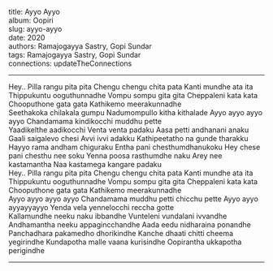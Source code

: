 title: Ayyo Ayyo  
album: Oopiri  
slug: ayyo-ayyo  
date: 2020  
authors: Ramajogayya Sastry, Gopi Sundar  
tags: Ramajogayya Sastry, Gopi Sundar  
connections: updateTheConnections  

------------

Hey.. Pilla rangu pita pita Chengu chengu chita pata Kanti mundhe ata ita Thippukuntu ooguthunnadhe Vompu sompu gita gita Cheppaleni kata kata Chooputhone gata gata Kathikemo meerakunnadhe  
Seethakoka chilakala gumpu Nadumompullo kitha kithalade Ayyo ayyo ayyo ayyo Chandamama kindikocchi muddhu pette  
Yaadikelthe aadikocchi Venta venta padaku Aasa petti andhanani anaku Gaali saigalevo chesi Avvi ivvi adakku Kathipeetatho na gunde tharakku Hayyo rama andham chiguraku Entha pani chesthumdhanukoku Hey chese pani chesthu nee soku Yenna poosa rasthumdhe naku Arey nee kastamantha Naa kastamega kangare padaku  
Hey.. Pilla rangu pita pita Chengu chengu chita pata Kanti mundhe ata ita Thippukuntu ooguthunnadhe Vompu sompu gita gita Cheppaleni kata kata Chooputhone gata gata Kathikemo meerakunnadhe  
Ayyo ayyo ayyo ayyo Chandamama muddhu petti chicchu pette Ayyo ayyo ayyayyayyo Yenda vela yennelocchi reccha gotte  
Kallamundhe neeku naku ibbandhe Vunteleni vundalani ivvandhe Andhamantha neeku appagincchandhe Aada eedu nidharaina ponandhe  
Panchadhara pakamedho dhorikindhe Kanche dhaati chitti cheema yegirindhe Kundapotha malle vaana kurisindhe Oopirantha ukkapotha perigindhe  


------------
